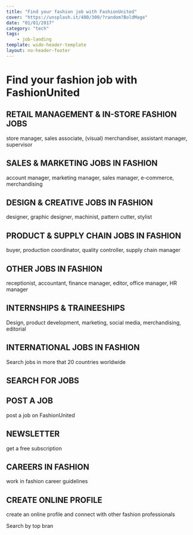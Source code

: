 ```yaml
---
title: "Find your fashion job with FashionUnited"
cover: "https://unsplash.it/400/300/?random?BoldMage"
date: "01/01/2017"
category: "tech"
tags:
    - job-landing
template: wide-header-template
layout: no-header-footer
---
```


# Find your fashion job with FashionUnited

## RETAIL MANAGEMENT & IN-STORE FASHION JOBS

store manager, sales associate, (visual) merchandiser, assistant manager, supervisor

## SALES & MARKETING JOBS IN FASHION

account manager, marketing manager, sales manager, e-commerce, merchandising

## DESIGN & CREATIVE JOBS IN FASHION

designer, graphic designer, machinist, pattern cutter, stylist

## PRODUCT & SUPPLY CHAIN JOBS IN FASHION

buyer, production coordinator, quality controller, supply chain manager

## OTHER JOBS IN FASHION

receptionist, accountant, finance manager, editor, office manager, HR manager

## INTERNSHIPS & TRAINEESHIPS

Design, product development, marketing, social media, merchandising, editorial

## INTERNATIONAL JOBS IN FASHION

Search jobs in more that 20 countries worldwide

## SEARCH FOR JOBS

## POST A JOB

post a job on FashionUnited

## NEWSLETTER

get a free subscription

## CAREERS IN FASHION

work in fashion career guidelines

## CREATE ONLINE PROFILE

create an online profile and connect with other fashion professionals

Search by top bran

